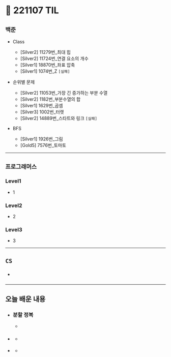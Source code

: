 # 🚩 221107 TIL

## **`백준`**

- Class

  - [Silver2] 11279번\_최대 힙
  - [Silver2] 11724번\_연결 요소의 개수
  - [Silver1] 18870번\_좌표 압축
  - [Silver1] 1074번\_Z `[실패]`

- 순위별 문제

  - [Silver2] 11053번\_가장 긴 증가하는 부분 수열
  - [Silver2] 1182번\_부분수열의 합
  - [Silver1] 1629번\_곱셈
  - [Silver3] 1002번\_터렛
  - [Silver2] 14889번\_스타트와 링크 `[실패]`

- BFS
  - [Silver1] 1926번\_그림
  - [Gold5] 7576번\_토마토

---

## **`프로그래머스`**

### Level1

- 1

### Level2

- 2

### Level3

- 3

---

## **`CS`**

- ###

---

## **오늘 배운 내용**

- ### 분할 정복
  -
- ###
  -
- ####
  -
